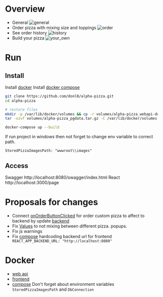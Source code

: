 # Overview
- General ![general](https://psv4.userapi.com/c909618/u123495018/docs/d46/8dd765e3e1b8/general_overview.gif?extra=eg5EXnUbg1XOPcQ20mCDy9r8xCorsx4v5-PWbzSHPA-6FnNNmLNHJOHFQ36HSUHvrVcOwpHHBmnXqtHS5HcvIhyYWeYVpI-alycsNrJCjjX8lsZvfFY91LStfXJxZIkEj6_j0Q6PUuq7aiciiZEFs7zQvtOF)
- Order pizza with mixing size and toppings ![order](https://psv4.userapi.com/c909618/u123495018/docs/d6/b5baadbefed1/picking_pizza.gif?extra=iQbSoGKE2PO6HtUDuLKrBU0pafaO9eXObxLD2h4V2xJlRNl1_nL05m5Tz8dAD14AHXYKOaZK70UsjHDlJvxWsYofSvsvJaFBhos_kfqKlkVLpfco8PwzE1yswEHpZCxApkJTgBAlWfRkycyeQZ9skgkfHvwH)
- See order history ![history](https://psv4.userapi.com/c909618/u123495018/docs/d56/522f051ae51a/waiting_pizza.gif?extra=UFOb0cuePhYct1yML6_jvyAKNoanwW0E-PkuIzzw5xPnFt25fazipzCrgcKUczfatvs-9pCKKAQ8EBnnWYtDfY38fTnpDB6SznLJ9QqDU3kcJq1j3biJE6OSrYNk7DR0PiX05uLmJT0Mh8EBiAtvwIqiAsh7)
- Build your pizza ![your_own](https://psv4.userapi.com/c909618/u123495018/docs/d35/392ddbd9fa6d/build_yourself.gif?extra=V55J-nbfD7vF2UznHN7AQUzLrhO5_DydgIT84lnD0GyeyOD38-Rt2F4UuxnwAQ4dfBK99NfNTFDv4N2PhrQ07tYOH30SiuL0h_ANpdFZD95z0aPqjAYAyxFGd0ClGwgdPBm9VmJbZ53i4fQNGajteIEZXeVY)
# Run
## Install
Install [docker](https://docs.docker.com/engine/install/ubuntu/)
Install [docker compose](https://docs.docker.com/compose/install/linux/)

```sh
git clone https://github.com/donl0/alpha-pizza.git
cd alpha-pizza

# restore files
mkdir -p /var/lib/docker/volumes && cp -r volumes/alpha-pizza_webapi-data /var/lib/docker/volumes
tar -xzvf volumes/alpha-pizza_pgdata.tar.gz -C /var/lib/docker/volumes

docker-compose up --build
```



If run project in windows then not forget to change env variable to correct path.
```
StoredPizzaImagesPath: "wwwroot\\images"
```
## Access

Swagger http://localhost:8080/swagger/index.html
React http://localhost:3000/page

# Proposals for changes
- Connect [onOrderButtonClicked](https://github.com/donl0/alpha-pizza/blob/main/frontend/pizza-site/src/components/orderPizzaMenuTypes/customPizzaMenu/CustomPizzaMenu.jsx) for order custom pizza to affect to backend by update [backend](https://github.com/donl0/alpha-pizza/tree/main/backend/PizzaService)
- Fix [Values](https://github.com/donl0/alpha-pizza/blob/main/frontend/pizza-site/src/components/pizzaOrderPopup/PizzaOrderPopup.jsx) to not mixing between different pizza. popups.
- Fix js warnings
- Fix [compose](https://github.com/donl0/alpha-pizza/blob/main/docker-compose.yml) hardcoding backend url for frontend ` REACT_APP_BACKEND_URL: "http://localhost:8080"`

# Docker
- [web api](https://github.com/donl0/alpha-pizza/blob/main/backend/PizzaService/Dockerfile)
- [frontend](https://github.com/donl0/alpha-pizza/blob/main/frontend/pizza-site/Dockerfile)
- [compose](https://github.com/donl0/alpha-pizza/blob/main/docker-compose.yml)
  Don't forget about environment variables `StoredPizzaImagesPath` and `DbConnection`
